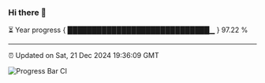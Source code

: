 ### Hi there 👋

⏳ Year progress { █████████████████████████████▁ } 97.22 %

---

⏰ Updated on Sat, 21 Dec 2024 19:36:09 GMT

![Progress Bar CI](https://github.com/IshwaranRudhara/GIT-ACTION/workflows/Progress%20Bar%20CI/badge.svg)
